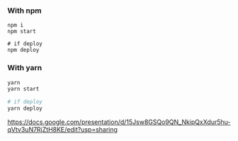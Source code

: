 
### With npm
```
npm i
npm start

# if deploy
npm deploy
```

### With yarn
```bash
yarn
yarn start

# if deploy
yarn deploy
```

https://docs.google.com/presentation/d/15Jsw8GSQo9QN_NkipQxXdur5hu-qVtv3uN7RjZtH8KE/edit?usp=sharing

